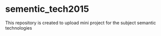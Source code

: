 # sementic_tech2015
This repository is created to upload mini project for the subject semantic technologies

